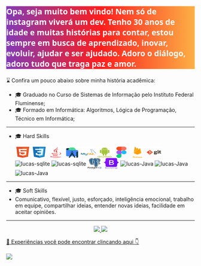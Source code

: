 <!--
**lucascostadevrobot/lucascostadevrobot** is a ✨ _special_ ✨ repository because its `README.md` (this file) appears on your GitHub profile.

Here are some ideas to get you started:

- 🔭 I’m currently working on ...
- 🌱 I’m currently learning ...
- 👯 I’m looking to collaborate on ...
- 🤔 I’m looking for help with ...
- 💬 Ask me about ...
- 📫 How to reach me: ...
- 😄 Pronouns: ...
- ⚡ Fun fact: ...
-->

<div style="background:linear-gradient(90deg, rgba(131,58,180,1) 0%, rgba(253,29,29,1) 50%, rgba(252,176,69,1) 100%);">
  <h2 style="font-family:'Segoe UI', Tahoma, Geneva, Verdana, sans-serif; color: white;">Opa, seja muito bem vindo! Nem só de instagram viverá um dev. Tenho 30 anos de idade e muitas histórias para contar, estou sempre em busca de aprendizado, inovar, evoluir, ajudar e ser ajudado. Adoro o diálogo, adoro tudo que traga paz e amor.</p></h2>
</div>

 :hourglass:		Confira um pouco abaixo sobre minha história acadêmica:

- :mortar_board:	 Graduado no Curso de Sistemas de Informação pelo Instituto Federal Fluminense;
- :mortar_board:   Formado em Informática: Algoritmos, Lógica de Programação, Técnico em Informática;

________________________________________________________________________________________________________________________________________________________

- :mortar_board:	 Hard Skills

  <img align="center" alt="lucas-HTML" height="30" width="40" src="https://raw.githubusercontent.com/devicons/devicon/master/icons/html5/html5-original.svg">
  <img align="center" alt="lucas-CSS" height="30" width="40" src="https://raw.githubusercontent.com/devicons/devicon/master/icons/css3/css3-original.svg">
  <img align="center" alt="lucas-Java" height="30" width="40" src="https://raw.githubusercontent.com/devicons/devicon/master/icons/java/java-plain.svg">
  <img align="center" alt="lucas-Java" height="30" width="40" src="https://raw.githubusercontent.com/devicons/devicon/master/icons/androidstudio/androidstudio-original.svg">
  <img align="center" alt="lucas-Java" height="30" width="40" src="https://raw.githubusercontent.com/devicons/devicon/master/icons/mysql/mysql-original-wordmark.svg">
  <img align="center" alt="lucas-Java" height="30" width="40" src="https://raw.githubusercontent.com/devicons/devicon/master/icons/android/android-plain-wordmark.svg">
  <img align="center" alt="lucas-Java" height="30" width="40" src="https://raw.githubusercontent.com/devicons/devicon/master/icons/figma/figma-original.svg">
  <img align="center" alt="lucas-Java" height="30" width="40" src="https://raw.githubusercontent.com/devicons/devicon/master/icons/firebase/firebase-plain-wordmark.svg">
  <img align="center" alt="lucas-Java" height="30" width="40" src="https://raw.githubusercontent.com/devicons/devicon/master/icons/git/git-original-wordmark.svg">
  <img align="center" alt="lucas-sqlite" height="30" width="40"  src="https://cdn.jsdelivr.net/gh/devicons/devicon@latest/icons/sqlite/sqlite-original.svg">
  <img align="center" alt="lucas-sqlite" height="30" width="40"  src="https://cdn.jsdelivr.net/gh/devicons/devicon@latest/icons/jira/jira-original-wordmark.svg">
  <img align="center" alt="lucas-Java" height="30" width="40" src="https://raw.githubusercontent.com/devicons/devicon/master/icons/postgresql/postgresql-original-wordmark.svg">
  <img align="center" alt="lucas-Java" height="30" width="40" src="https://raw.githubusercontent.com/devicons/devicon/master/icons/bootstrap/bootstrap-original-wordmark.svg">
  <img align="center" alt="lucas-Java" height="30" width="40" src="https://cdn.jsdelivr.net/gh/devicons/devicon@latest/icons/dbeaver/dbeaver-original.svg">
  <img align="center" alt="lucas-Java" height="30" width="40" src="https://cdn.jsdelivr.net/gh/devicons/devicon@latest/icons/intellij/intellij-original.svg">
  <img align="center" alt="lucas-Java" height="30" width="40" src="https://cdn.jsdelivr.net/gh/devicons/devicon@latest/icons/junit/junit-plain-wordmark.svg">

________________________________________________________________________________________________________________________________________________________

- :mortar_board:	 Soft Skills
- Comunicativo, flexível, justo, esforçado, inteligência emocional, trabalho em equipe, compartilhar ideias, entender novas ideias, facilidade em aceitar opiniões.
________________________________________________________________________________________________________________________________________________________


<!--Inicialização da nova estilização readme 2022-->
<div align="center">
  <a href="https://github.com/lucascostadevrobot">
  <img height="180em" src="https://github-readme-stats.vercel.app/api?username=lucascostadevrobot&show_icons=true&theme=midnight-purple&include_all_commits=true&count_private=true"/>
  <img height="180em" src="https://github-readme-stats.vercel.app/api/top-langs/?username=lucascostadevrobot&layout=compact&langs_count=7&theme=midnight-purple"/>
</div>
<!--Fim Inicialização da nova estilização readme 2022-->






:dart:	Experiências você pode encontrar clincando aqui :point_down:
 <br><br>
   <a href="https://www.linkedin.com/in/lucas-costa-2219b5189/" target="_blank"><img src="https://img.shields.io/badge/-LinkedIn-%230077B5?style=for-the-badge&logo=linkedin&logoColor=white" target="_blank"></a> 
